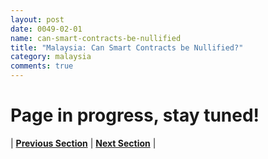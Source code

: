 ```yaml
---
layout: post
date: 0049-02-01
name: can-smart-contracts-be-nullified
title: "Malaysia: Can Smart Contracts be Nullified?"
category: malaysia
comments: true
---
```


# Page in progress, stay tuned!




| **[Previous Section](https://neo-project.github.io/global-blockchain-compliance-hub//malaysia/malaysia-dispute-resolution.html)** | **[Next Section]( https://neo-project.github.io/global-blockchain-compliance-hub//malaysia/malaysia-suggested-readings.html)** |
